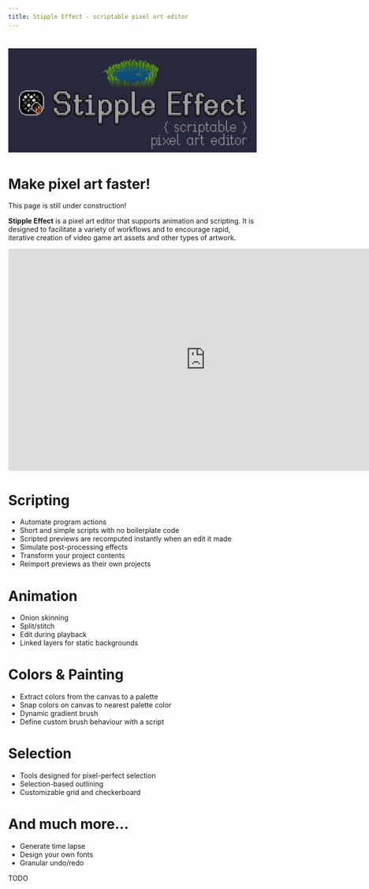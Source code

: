 ```yaml
---
title: Stipple Effect - scriptable pixel art editor
---
```

# ![Stipple Effect](https://raw.githubusercontent.com/jbunke/se-docs/master/assets/graphics/logo-anim.gif)

# Make pixel art faster!

This page is still under construction!

**Stipple Effect** is a pixel art editor that supports animation and scripting. It is designed to facilitate a variety of workflows and to encourage rapid, iterative creation of video game art assets and other types of artwork.

<div class="media-container">
    <iframe class="media" width="800" height="450" src="https://www.youtube.com/embed/Bj1foXYcHl4?si=QIQK4hOoGd34lcb3" title="YouTube video player" frameborder="0" allow="accelerometer; autoplay; clipboard-write; encrypted-media; gyroscope; picture-in-picture; web-share" referrerpolicy="strict-origin-when-cross-origin" allowfullscreen></iframe>
</div>

# Scripting

* Automate program actions
* Short and simple scripts with no boilerplate code
* Scripted previews are recomputed instantly when an edit it made
* Simulate post-processing effects
* Transform your project contents
* Reimport previews as their own projects

# Animation

* Onion skinning
* Split/stitch
* Edit during playback
* Linked layers for static backgrounds

# Colors & Painting

* Extract colors from the canvas to a palette
* Snap colors on canvas to nearest palette color
* Dynamic gradient brush
* Define custom brush behaviour with a script

# Selection

* Tools designed for pixel-perfect selection
* Selection-based outlining
* Customizable grid and checkerboard

# And much more...

* Generate time lapse
* Design your own fonts
* Granular undo/redo

TODO
